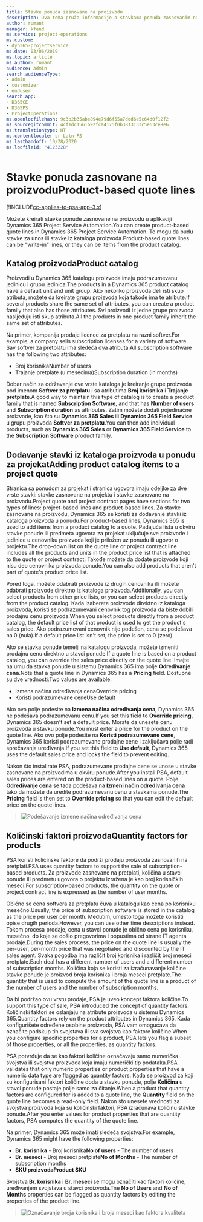 ```yaml
---
title: Stavke ponuda zasnovane na proizvodu
description: Ova tema pruža informacije o stavkama ponuda zasnovanim na proizvodu.
author: rumant
manager: kfend
ms.service: project-operations
ms.custom:
- dyn365-projectservice
ms.date: 03/06/2019
ms.topic: article
ms.author: rumant
audience: Admin
search.audienceType:
- admin
- customizer
- enduser
search.app:
- D365CE
- D365PS
- ProjectOperations
ms.openlocfilehash: 9c3b2b35abe894e79d6f55a7ddd6e5c64d0f12f2
ms.sourcegitcommit: 4cf1dc1561b92fca4175f0b3813133c5e63ce8e6
ms.translationtype: HT
ms.contentlocale: sr-Latn-RS
ms.lasthandoff: 10/28/2020
ms.locfileid: "4123228"
---
```

# <a name="product-based-quote-lines"></a><span data-ttu-id="ada66-103">Stavke ponuda zasnovane na proizvodu</span><span class="sxs-lookup"><span data-stu-id="ada66-103">Product-based quote lines</span></span>

[!INCLUDE[cc-applies-to-psa-app-3.x](../includes/cc-applies-to-psa-app-3x.md)]


<span data-ttu-id="ada66-104">Možete kreirati stavke ponude zasnovane na proizvodu u aplikaciji Dynamics 365 Project Service Automation.</span><span class="sxs-lookup"><span data-stu-id="ada66-104">You can create product-based quote lines in Dynamics 365 Project Service Automation.</span></span> <span data-ttu-id="ada66-105">To mogu da budu stavke za unos ili stavke iz kataloga proizvoda.</span><span class="sxs-lookup"><span data-stu-id="ada66-105">Product-based quote lines can be "write-in" lines, or they can be items from the product catalog.</span></span>

## <a name="product-catalog"></a><span data-ttu-id="ada66-106">Katalog proizvoda</span><span class="sxs-lookup"><span data-stu-id="ada66-106">Product catalog</span></span>

<span data-ttu-id="ada66-107">Proizvodi u Dynamics 365 katalogu proizvoda imaju podrazumevanu jedinicu i grupu jedinica.</span><span class="sxs-lookup"><span data-stu-id="ada66-107">The products in a Dynamics 365 product catalog have a default unit and unit group.</span></span> <span data-ttu-id="ada66-108">Ako nekoliko proizvoda deli isti skup atributa, možete da kreirate grupu proizvoda koja takođe ima te atribute.</span><span class="sxs-lookup"><span data-stu-id="ada66-108">If several products share the same set of attributes, you can create a product family that also has those attributes.</span></span> <span data-ttu-id="ada66-109">Svi proizvodi iz jedne grupe proizvoda nasljeđuju isti skup atributa.</span><span class="sxs-lookup"><span data-stu-id="ada66-109">All the products in one product family inherit the same set of attributes.</span></span>

<span data-ttu-id="ada66-110">Na primer, kompanija prodaje licence za pretplatu na razni softver.</span><span class="sxs-lookup"><span data-stu-id="ada66-110">For example, a company sells subscription licenses for a variety of software.</span></span> <span data-ttu-id="ada66-111">Sav softver za pretplatu ima sledeća dva atributa:</span><span class="sxs-lookup"><span data-stu-id="ada66-111">All subscription software has the following two attributes:</span></span>

- <span data-ttu-id="ada66-112">Broj korisnika</span><span class="sxs-lookup"><span data-stu-id="ada66-112">Number of users</span></span> 
- <span data-ttu-id="ada66-113">Trajanje pretplate (u mesecima)</span><span class="sxs-lookup"><span data-stu-id="ada66-113">Subscription duration (in months)</span></span>

<span data-ttu-id="ada66-114">Dobar način za održavanje ove vrste kataloga je kreiranje grupe proizvoda pod imenom **Softver za pretplatu** i sa atributima **Broj korisnika** i **Trajanje pretplate**.</span><span class="sxs-lookup"><span data-stu-id="ada66-114">A good way to maintain this type of catalog is to create a product family that is named **Subscription Software**, and that has **Number of users** and **Subscription duration** as attributes.</span></span> <span data-ttu-id="ada66-115">Zatim možete dodati pojedinačne proizvode, kao što su **Dynamics 365 Sales** ili **Dynamics 365 Field Service** u grupu proizvoda **Softver za pretplatu**.</span><span class="sxs-lookup"><span data-stu-id="ada66-115">You can then add individual products, such as **Dynamics 365 Sales** or **Dynamics 365 Field Service** to the **Subscription Software** product family.</span></span>

## <a name="adding-product-catalog-items-to-a-project-quote"></a><span data-ttu-id="ada66-116">Dodavanje stavki iz kataloga proizvoda u ponudu za projekat</span><span class="sxs-lookup"><span data-stu-id="ada66-116">Adding product catalog items to a project quote</span></span>

<span data-ttu-id="ada66-117">Stranica sa ponudom za projekat i stranica ugovora imaju odeljke za dve vrste stavki: stavke zasnovane na projektu i stavke zasnovane na proizvodu.</span><span class="sxs-lookup"><span data-stu-id="ada66-117">Project quote and project contract pages have sections for two types of lines: project-based lines and product-based lines.</span></span> <span data-ttu-id="ada66-118">Za stavke zasnovane na proizvodu, Dynamics 365 se koristi za dodavanje stavki iz kataloga proizvoda u ponudu.</span><span class="sxs-lookup"><span data-stu-id="ada66-118">For product-based lines, Dynamics 365 is used to add items from a product catalog to a quote.</span></span> <span data-ttu-id="ada66-119">Padajuća lista u okviru stavke ponude ili predmeta ugovora za projekat uključuje sve proizvode i jedinice u cenovniku proizvoda koji je priložen uz ponudu ili ugovor o projektu.</span><span class="sxs-lookup"><span data-stu-id="ada66-119">The drop-down list on the quote line or project contract line includes all the products and units in the product price list that is attached to the quote or project contract.</span></span> <span data-ttu-id="ada66-120">Takođe možete da dodate proizvode koji nisu deo cenovnika proizvoda ponude.</span><span class="sxs-lookup"><span data-stu-id="ada66-120">You can also add products that aren't part of quote's product price list.</span></span>

<span data-ttu-id="ada66-121">Pored toga, možete odabrati proizvode iz drugih cenovnika ili možete odabrati proizvode direktno iz kataloga proizvoda.</span><span class="sxs-lookup"><span data-stu-id="ada66-121">Additionally, you can select products from other price lists, or you can select products directly from the product catalog.</span></span> <span data-ttu-id="ada66-122">Kada izaberete proizvode direktno iz kataloga proizvoda, koristi se podrazumevani cenovnik tog proizvoda da biste dobili prodajnu cenu proizvoda.</span><span class="sxs-lookup"><span data-stu-id="ada66-122">When you select products directly from a product catalog, the default price list of that product is used to get the product's sales price.</span></span> <span data-ttu-id="ada66-123">Ako podrazumevani cenovnik nije podešen, cena se podešava na 0 (nula).</span><span class="sxs-lookup"><span data-stu-id="ada66-123">If a default price list isn't set, the price is set to 0 (zero).</span></span>

<span data-ttu-id="ada66-124">Ako se stavka ponude temelji na katalogu proizvoda, možete izmeniti prodajnu cenu direktno u stavci ponude.</span><span class="sxs-lookup"><span data-stu-id="ada66-124">If a quote line is based on a product catalog, you can override the sales price directly on the quote line.</span></span> <span data-ttu-id="ada66-125">Imajte na umu da stavka ponude u sistemu Dynamics 365 ima polje **Određivanje cena**.</span><span class="sxs-lookup"><span data-stu-id="ada66-125">Note that a quote line in Dynamics 365 has a **Pricing** field.</span></span> <span data-ttu-id="ada66-126">Dostupne su dve vrednosti:</span><span class="sxs-lookup"><span data-stu-id="ada66-126">Two values are available:</span></span>

- <span data-ttu-id="ada66-127">Izmena načina određivanja cena</span><span class="sxs-lookup"><span data-stu-id="ada66-127">Override pricing</span></span>  
- <span data-ttu-id="ada66-128">Koristi podrazumevane cene</span><span class="sxs-lookup"><span data-stu-id="ada66-128">Use default</span></span>

<span data-ttu-id="ada66-129">Ako ovo polje podesite na **Izmena načina određivanja cena**, Dynamics 365 ne podešava podrazumevanu cenu.</span><span class="sxs-lookup"><span data-stu-id="ada66-129">If you set this field to **Override pricing**, Dynamics 365 doesn't set a default price.</span></span> <span data-ttu-id="ada66-130">Morate da unesete cenu proizvoda u stavku ponude.</span><span class="sxs-lookup"><span data-stu-id="ada66-130">You must enter a price for the product on the quote line.</span></span> <span data-ttu-id="ada66-131">Ako ovo polje podesite na **Koristi podrazumevane cene**, Dynamics 365 koristi podrazumevane prodajne cene i zaključava polje radi sprečavanja uređivanja.</span><span class="sxs-lookup"><span data-stu-id="ada66-131">If you set this field to **Use default**, Dynamics 365 uses the default sales price and locks the field to prevent editing.</span></span>

<span data-ttu-id="ada66-132">Nakon što instalirate PSA, podrazumevane prodajne cene se unose u stavke zasnovane na proizvodima u okviru ponude.</span><span class="sxs-lookup"><span data-stu-id="ada66-132">After you install PSA, default sales prices are entered on the product-based lines on a quote.</span></span> <span data-ttu-id="ada66-133">Polje **Određivanje cena** se tada podešava na **Izmeni način određivanja cena** tako da možete da uredite podrazumevanu cenu u stavkama ponude.</span><span class="sxs-lookup"><span data-stu-id="ada66-133">The **Pricing** field is then set to **Override pricing** so that you can edit the default price on the quote lines.</span></span>

> ![Podešavanje izmene načina određivanja cena](media/basic-guide-10.png)
 
## <a name="quantity-factors-for-products"></a><span data-ttu-id="ada66-135">Količinski faktori proizvoda</span><span class="sxs-lookup"><span data-stu-id="ada66-135">Quantity factors for products</span></span>

<span data-ttu-id="ada66-136">PSA koristi količinske faktore da podrži prodaju proizvoda zasnovanih na pretplati.</span><span class="sxs-lookup"><span data-stu-id="ada66-136">PSA uses quantity factors to support the sale of subscription-based products.</span></span> <span data-ttu-id="ada66-137">Za proizvode zasnovane na pretplati, količina u stavci ponude ili predmetu ugovora o projektu izražena je kao broj korisničkih meseci.</span><span class="sxs-lookup"><span data-stu-id="ada66-137">For subscription-based products, the quantity on the quote or project contract line is expressed as the number of user months.</span></span>

<span data-ttu-id="ada66-138">Obično se cena softvera za pretplatu čuva u katalogu kao cena po korisniku mesečno.</span><span class="sxs-lookup"><span data-stu-id="ada66-138">Usually, the price of subscription software is stored in the catalog as the price per user per month.</span></span> <span data-ttu-id="ada66-139">Međutim, umesto toga možete koristiti opise drugih perioda.</span><span class="sxs-lookup"><span data-stu-id="ada66-139">However, you can use other time descriptions instead.</span></span> <span data-ttu-id="ada66-140">Tokom procesa prodaje, cena u stavci ponude je obično cena po korisniku, mesečno, do koje se došlo pregovorima i popustima od strane IT agenta prodaje.</span><span class="sxs-lookup"><span data-stu-id="ada66-140">During the sales process, the price on the quote line is usually the per-user, per-month price that was negotiated and discounted by the IT sales agent.</span></span> <span data-ttu-id="ada66-141">Svaka pogodba ima različit broj korisnika i različit broj meseci pretplate.</span><span class="sxs-lookup"><span data-stu-id="ada66-141">Each deal has a different number of users and a different number of subscription months.</span></span> <span data-ttu-id="ada66-142">Količina koja se koristi za izračunavanje količine stavke ponude je proizvod broja korisnika i broja meseci pretplate.</span><span class="sxs-lookup"><span data-stu-id="ada66-142">The quantity that is used to compute the amount of the quote line is a product of the number of users and the number of subscription months.</span></span>

<span data-ttu-id="ada66-143">Da bi podržao ovu vrstu prodaje, PSA je uveo koncept faktora količine.</span><span class="sxs-lookup"><span data-stu-id="ada66-143">To support this type of sale, PSA introduced the concept of quantity factors.</span></span> <span data-ttu-id="ada66-144">Količinski faktori se oslanjaju na atribute proizvoda u sistemu Dynamics 365.</span><span class="sxs-lookup"><span data-stu-id="ada66-144">Quantity factors rely on the product attributes in Dynamics 365.</span></span> <span data-ttu-id="ada66-145">Kada konfigurišete određene osobine proizvoda, PSA vam omogućava da označite podskup tih svojstava ili sva svojstva kao faktore količine.</span><span class="sxs-lookup"><span data-stu-id="ada66-145">When you configure specific properties for a product, PSA lets you flag a subset of those properties, or all the properties, as quantity factors.</span></span>

<span data-ttu-id="ada66-146">PSA potvrđuje da se kao faktori količine označavaju samo numerička svojstva ili svojstva proizvoda koja imaju numerički tip podataka.</span><span class="sxs-lookup"><span data-stu-id="ada66-146">PSA validates that only numeric properties or product properties that have a numeric data type are flagged as quantity factors.</span></span> <span data-ttu-id="ada66-147">Kada se proizvod za koji su konfigurisani faktori količine doda u stavku ponude, polje **Količina** u stavci ponude postaje polje samo za čitanje.</span><span class="sxs-lookup"><span data-stu-id="ada66-147">When a product that quantity factors are configured for is added to a quote line, the **Quantity** field on the quote line becomes a read-only field.</span></span> <span data-ttu-id="ada66-148">Nakon što unesete vrednosti za svojstva proizvoda koja su količinski faktori, PSA izračunava količinu stavke ponude.</span><span class="sxs-lookup"><span data-stu-id="ada66-148">After you enter values for product properties that are quantity factors, PSA computes the quantity of the quote line.</span></span>

<span data-ttu-id="ada66-149">Na primer, Dynamics 365 može imati sledeća svojstva:</span><span class="sxs-lookup"><span data-stu-id="ada66-149">For example, Dynamics 365 might have the following properties:</span></span> 

- <span data-ttu-id="ada66-150">**Br. korisnika** - Broj korisnika</span><span class="sxs-lookup"><span data-stu-id="ada66-150">**No of users** - The number of users</span></span> 
- <span data-ttu-id="ada66-151">**Br. meseci** - Broj meseci pretplate</span><span class="sxs-lookup"><span data-stu-id="ada66-151">**No of Months** - The number of subscription months</span></span>
- <span data-ttu-id="ada66-152">**SKU proizvoda**</span><span class="sxs-lookup"><span data-stu-id="ada66-152">**Product SKU**</span></span> 

<span data-ttu-id="ada66-153">Svojstva **Br. korisnika** i **Br. meseci** se mogu označiti kao faktori količine, uređivanjem svojstava u stavci proizvoda.</span><span class="sxs-lookup"><span data-stu-id="ada66-153">Tne **No of Users** and **No of Months** properties can be flagged as quantity factors by editing the properties of the product line.</span></span> 

> ![Označavanje broja korisnika i broja meseci kao faktora kvaliteta](media/basic-guide-11.png)
 
